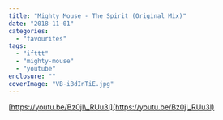 ```yaml
---
title: "Mighty Mouse - The Spirit (Original Mix)"
date: "2018-11-01"
categories: 
  - "favourites"
tags: 
  - "ifttt"
  - "mighty-mouse"
  - "youtube"
enclosure: ""
coverImage: "VB-iBdInTiE.jpg"
---
```


[https://youtu.be/Bz0jI\_RUu3I](https://youtu.be/Bz0jI_RUu3I)
